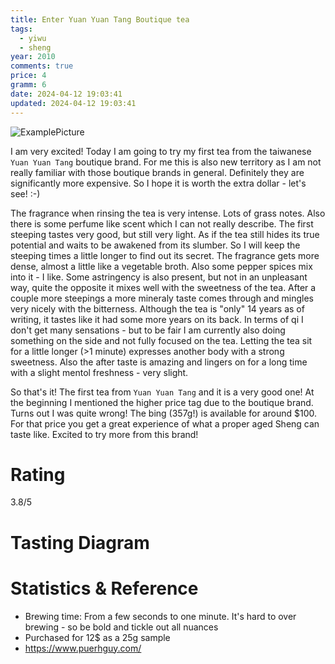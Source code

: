 ```yaml
---
title: Enter Yuan Yuan Tang Boutique tea
tags:
  - yiwu
  - sheng
year: 2010
comments: true
price: 4
gramm: 6
date: 2024-04-12 19:03:41
updated: 2024-04-12 19:03:41
---
```


![ExamplePicture](setup.jpeg)

I am very excited! Today I am going to try my first tea from the taiwanese `Yuan Yuan Tang` boutique brand. For me this is also new territory as I am not really familiar with those boutique brands in general. Definitely they are significantly more expensive. So I hope it is worth the extra dollar - let's see! :-)

<!-- more -->

The fragrance when rinsing the tea is very intense. Lots of grass notes. Also there is some perfume like scent which I can not really describe. The first steeping tastes very good, but still very light. As if the tea still hides its true potential and waits to be awakened from its slumber. So I will keep the steeping times a little longer to find out its secret.
The fragrance gets more dense, almost a little like a vegetable broth. Also some pepper spices mix into it - I like. Some astringency is also present, but not in an unpleasant way, quite the opposite it mixes well with the sweetness of the tea.
After a couple more steepings a more mineraly taste comes through and mingles very nicely with the bitterness. Although the tea is "only" 14 years as of writing, it tastes like it had some more years on its back. In terms of qi I don't get many sensations - but to be fair I am currently also doing something on the side and not fully focused on the tea.
Letting the tea sit for a little longer (>1 minute) expresses another body with a strong sweetness. Also the after taste is amazing and lingers on for a long time with a slight mentol freshness - very slight.

So that's it! The first tea from `Yuan Yuan Tang` and it is a very good one! At the beginning I mentioned the higher price tag due to the boutique brand. Turns out I was quite wrong! The bing (357g!) is available for around $100. For that price you get a great experience of what a proper aged Sheng can taste like. Excited to try more from this brand!

# Rating
3.8/5

# Tasting Diagram

# Statistics & Reference
- Brewing time: From a few seconds to one minute. It's hard to over brewing - so be bold and tickle out all nuances
- Purchased for 12$ as a 25g sample
- https://www.puerhguy.com/
